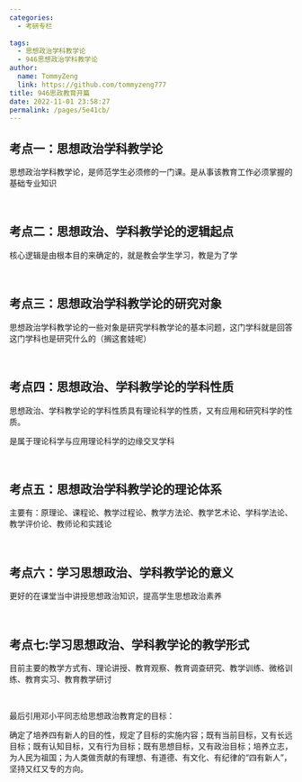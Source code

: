 ```yaml
---
categories: 
  - 考研专栏
  
tags: 
  - 思想政治学科教学论
  - 946思想政治学科教学论
author: 
  name: TommyZeng
  link: https://github.com/tommyzeng777
title: 946思政教育开篇
date: 2022-11-01 23:58:27
permalink: /pages/5e41cb/
---
```


## 考点一：思想政治学科教学论

思想政治学科教学论，是师范学生必须修的一门课。是从事该教育工作必须掌握的基础专业知识

<br>

## 考点二：思想政治、学科教学论的逻辑起点

核心逻辑是由根本目的来确定的，就是教会学生学习，教是为了学
<!-- more -->

<br>

## 考点三：思想政治学科教学论的研究对象

思想政治学科教学论的一些对象是研究学科教学论的基本问题，这门学科就是回答这门学科也是研究什么的（搁这套娃呢）

<br>

## 考点四：思想政治、学科教学论的学科性质

思想政治、学科教学论的学科性质具有理论科学的性质，又有应用和研究科学的性质。

是属于理论科学与应用理论科学的边缘交叉学科

<br>

## 考点五：思想政治学科教学论的理论体系

主要有：原理论、课程论、教学过程论、教学方法论、教学艺术论、学科学法论、教学评价论、教师论和实践论

<br>

## 考点六：学习思想政治、学科教学论的意义
更好的在课堂当中讲授思想政治知识，提高学生思想政治素养

<br>

## 考点七:学习思想政治、学科教学论的教学形式
目前主要的教学方式有、理论讲授、教育观察、教育调查研究、教学训练、微格训练、教育实习、教育教学研讨

<br>


最后引用邓小平同志给思想政治教育定的目标：

确定了培养四有新人的目的性，规定了目标的实施内容；既有当前目标，又有长远目标；既有认知目标，又有行为目标；既有思想目标，又有政治目标；培养立志，为人民为祖国；为人类做贡献的有理想、有道德、有文化、有纪律的“四有新人”，坚持又红又专的方向。

